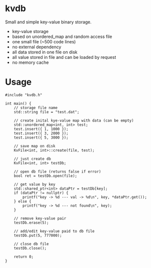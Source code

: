 # kvdb

Small and simple key-value binary storage. 

* key-value storage
* based on unordered_map and random access file
* one small file (~500 code lines)
* no external dependency
* all data stored in one file on disk
* all value stored in file and can be loaded by request
* no memory cache

# Usage


```
#include "kvdb.h"

int main() {
  	// storage file name
	std::string file = "test.dat"; 

  	// create inital kye-value map with data (can be empty)
	std::unordered_map<int, int> test;
	test.insert({ 1, 1000 });
	test.insert({ 3, 2000 });
	test.insert({ 5, 3000 });

  	// save map on disk
	KvFile<int, int>::create(file, test);

  	// just create db
	KvFile<int, int> testDb;
  
  	// open db file (returns false if error)
	bool ret = testDb.open(file);

  	// get value by key
	std::shared_ptr<int> dataPtr = testDb[key];
	if (dataPtr != nullptr) {
		printf("key -> %d --- val -> %d\n", key, *dataPtr.get());
	} else {
		printf("key -> %d --- not found\n", key);
	}
	
  	// remove key-value pair
	testDb.erase(5);

  	// add/edit key-value paid to db file
	testDb.put(5, 777000);
	
  	// close db file
	testDb.close();
  
	return 0;
}
```

